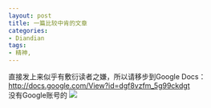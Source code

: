 ```yaml
---
layout: post
title: 一篇比较中肯的文章
categories:
- Diandian
tags:
- 精神, 
---
```

直接发上来似乎有敷衍读者之嫌，所以请移步到Google Docs：
<br />
<a target="_blank" href="http://docs.google.com/View?id=dgf8vzfm_5g99ckdgt">http://docs.google.com/View?id=dgf8vzfm_5g99ckdgt</a>
<br />没有Google账号的
<a href="http://cid-fab8d2ca1ec73be4.skydrive.live.com/self.aspx/.Public/%E8%B0%B7%E6%AD%8C%EF%BC%8C%E6%8C%BA%E4%BD%8F%EF%BC%81%E6%88%91%E4%BB%AC%E6%94%AF%E6%8C%81%E4%BD%A0%EF%BC%81.pdf" target="_blank"><img src="http://m3.img.srcdd.com/farm5/d/2012/0627/10/A9A54EB43D0557FFFC0A655D3EF88337_B500_900_54_54.PNG" /></a>
<p> </p>
<p> </p>
<p> </p>